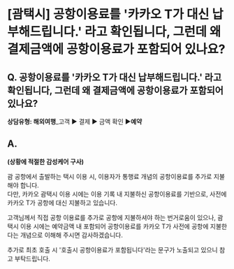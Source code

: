 # [괌택시] 공항이용료를 '카카오 T가 대신 납부해드립니다.' 라고 확인됩니다, 그런데 왜 결제금액에 공항이용료가 포함되어 있나요?

**Q. 공항이용료를 '카카오 T가 대신 납부해드립니다.' 라고 확인됩니다, 그런데 왜 결제금액에 공항이용료가 포함되어 있나요?**
-------------------------------------------------------------------------

**상담유형: 해외여행**\_고객 ▶ 결제 ▶ 금액 확인 ▶****예약****

**A.**
------

**(상황에 적절한 감성케어 구사)**

괌 공항에서 출발하는 택시 이용 시, 이용자가 통행료 개념의 공항이용료를 추가로 지불해야 합니다.  
다만, 카카오 괌택시 이용 시에는 이용 기록 내 지불하신 공항이용료를 기반으로, 사전에 카카오 T가 공항에 대신 지불하고 있습니다.  
  
고객님께서 직접 공항 이용료를 추가로 공항에 지불하셔야 하는 번거로움이 있으나, 괌택시 이용 시에는 예약금액 내 포함되어 공항이용료를 카카오 T가 사전에 공항에 지불한다는 개념으로 이해해 주시면 감사하겠습니다.  
  
추가로 최초 호출 시 '호출시 공항이용료가 포함됩니다'라는 문구가 노출되고 있으니 참고 부탁드립니다.